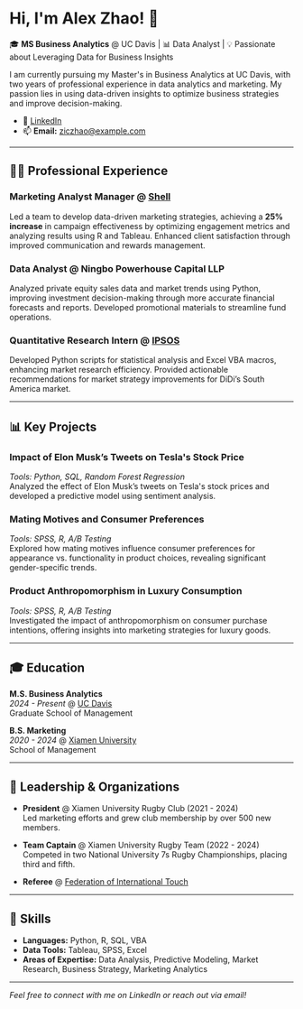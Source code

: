 # Hi, I'm Alex Zhao! 👋

🎓 **MS Business Analytics** @ UC Davis | 📊 Data Analyst | 💡 Passionate about Leveraging Data for Business Insights

I am currently pursuing my Master's in Business Analytics at UC Davis, with two years of professional experience in data analytics and marketing. My passion lies in using data-driven insights to optimize business strategies and improve decision-making.

- 🔗 [LinkedIn](https://www.linkedin.com/in/zichengalexzhao)
- 📫 **Email:** ziczhao@example.com

---

## 🧑‍💼 Professional Experience 

### Marketing Analyst Manager @ [Shell](https://www.shell.com.cn/en_cn.html)
Led a team to develop data-driven marketing strategies, achieving a **25% increase** in campaign effectiveness by optimizing engagement metrics and analyzing results using R and Tableau. Enhanced client satisfaction through improved communication and rewards management.

### Data Analyst @ Ningbo Powerhouse Capital LLP
Analyzed private equity sales data and market trends using Python, improving investment decision-making through more accurate financial forecasts and reports. Developed promotional materials to streamline fund operations.

### Quantitative Research Intern @ [IPSOS](https://www.ipsos.com/)
Developed Python scripts for statistical analysis and Excel VBA macros, enhancing market research efficiency. Provided actionable recommendations for market strategy improvements for DiDi’s South America market.

---

## 📊 Key Projects

### Impact of Elon Musk’s Tweets on Tesla's Stock Price
*Tools: Python, SQL, Random Forest Regression*  
Analyzed the effect of Elon Musk’s tweets on Tesla's stock prices and developed a predictive model using sentiment analysis.

### Mating Motives and Consumer Preferences
*Tools: SPSS, R, A/B Testing*  
Explored how mating motives influence consumer preferences for appearance vs. functionality in product choices, revealing significant gender-specific trends.

### Product Anthropomorphism in Luxury Consumption
*Tools: SPSS, R, A/B Testing*  
Investigated the impact of anthropomorphism on consumer purchase intentions, offering insights into marketing strategies for luxury goods.

---

## 🎓 Education

**M.S. Business Analytics**  
*2024 - Present* @ [UC Davis](https://www.ucdavis.edu/)  
Graduate School of Management

**B.S. Marketing**  
*2020 - 2024* @ [Xiamen University](https://en.xmu.edu.cn/main.htm)  
School of Management

---

## 🏉 Leadership & Organizations

- **President** @ Xiamen University Rugby Club (2021 - 2024)  
  Led marketing efforts and grew club membership by over 500 new members.
  
- **Team Captain** @ Xiamen University Rugby Team (2022 - 2024)  
  Competed in two National University 7s Rugby Championships, placing third and fifth.

- **Referee** @ [Federation of International Touch](https://www.internationaltouch.org/)

---

## 💼 Skills

- **Languages:** Python, R, SQL, VBA  
- **Data Tools:** Tableau, SPSS, Excel  
- **Areas of Expertise:** Data Analysis, Predictive Modeling, Market Research, Business Strategy, Marketing Analytics

---

*Feel free to connect with me on LinkedIn or reach out via email!*
